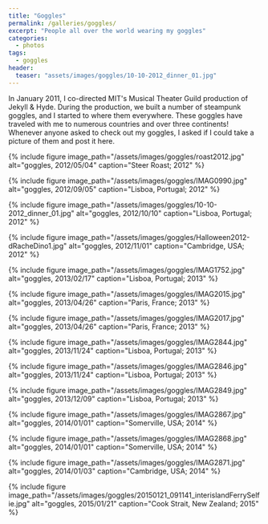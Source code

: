 ```yaml
---
title: "Goggles"
permalink: /galleries/goggles/
excerpt: "People all over the world wearing my goggles"
categories:
  - photos
tags:
  - goggles
header:
  teaser: "assets/images/goggles/10-10-2012_dinner_01.jpg"
---
```

In January 2011, I co-directed MIT's Musical Theater Guild production of Jekyll & Hyde. During the production, we built a number of steampunk goggles, and I started to where them everywhere. These goggles have traveled with me to numerous countries and over three continents! Whenever anyone asked to check out my goggles, I asked if I could take a picture of them and post it here. 

{% include figure image_path="/assets/images/goggles/roast2012.jpg" alt="goggles, 2012/05/04" caption="Steer Roast; 2012" %}

{% include figure image_path="/assets/images/goggles/IMAG0990.jpg" alt="goggles, 2012/09/05" caption="Lisboa, Portugal; 2012" %}

{% include figure image_path="/assets/images/goggles/10-10-2012_dinner_01.jpg" alt="goggles, 2012/10/10" caption="Lisboa, Portugal; 2012" %}

{% include figure image_path="/assets/images/goggles/Halloween2012-dRacheDino1.jpg" alt="goggles, 2012/11/01" caption="Cambridge, USA; 2012" %}

{% include figure image_path="/assets/images/goggles/IMAG1752.jpg" alt="goggles, 2013/02/17" caption="Lisboa, Portugal; 2013" %}

{% include figure image_path="/assets/images/goggles/IMAG2015.jpg" alt="goggles, 2013/04/26" caption="Paris, France; 2013" %}

{% include figure image_path="/assets/images/goggles/IMAG2017.jpg" alt="goggles, 2013/04/26" caption="Paris, France; 2013" %}

{% include figure image_path="/assets/images/goggles/IMAG2844.jpg" alt="goggles, 2013/11/24" caption="Lisboa, Portugal; 2013" %}

{% include figure image_path="/assets/images/goggles/IMAG2846.jpg" alt="goggles, 2013/11/24" caption="Lisboa, Portugal; 2013" %}

{% include figure image_path="/assets/images/goggles/IMAG2849.jpg" alt="goggles, 2013/12/09" caption="Lisboa, Portugal; 2013" %}

{% include figure image_path="/assets/images/goggles/IMAG2867.jpg" alt="goggles, 2014/01/01" caption="Somerville, USA; 2014" %}

{% include figure image_path="/assets/images/goggles/IMAG2868.jpg" alt="goggles, 2014/01/01" caption="Somerville, USA; 2014" %}

{% include figure image_path="/assets/images/goggles/IMAG2871.jpg" alt="goggles, 2014/01/03" caption="Cambridge, USA; 2014" %}

{% include figure image_path="/assets/images/goggles/20150121_091141_interislandFerrySelfie.jpg" alt="goggles, 2015/01/21" caption="Cook Strait, New Zealand; 2015" %}

